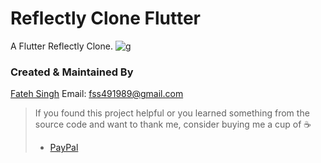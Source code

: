 # Reflectly Clone Flutter
A Flutter Reflectly Clone.
![g](https://drive.google.com/file/d/1GKl90nelzatBBfXZR0VbSvYN47-_V5if/view?usp=drivesdk)


### Created & Maintained By

[Fateh Singh](https://github.com/fateh491989)
Email: fss491989@gmail.com
> If you found this project helpful or you learned something from the source code and want to thank me, consider buying me a cup of :coffee:
>
> - [PayPal](https://www.paypal.me/singhfateh/)

